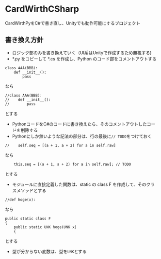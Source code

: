# CardWirthCSharp
CardWirthPyをC#で書き直し、Unityでも動作可能にするプロジェクト

## 書き換え方針
* ロジック部のみを書き換えていく（UI系はUnityで作成するため無視する)
* \*.py をコピーして \*.cs を作成し、Python のコード部をコメントアウトする

```
class AAA(BBB):
    def __init__():
        pass
```
なら
```
//class AAA(BBB):
//    def __init__():
//        pass
```

とする

* PythonコードをC#のコードに書き換えたら、そのコメントアウトしたコードを削除する
* Pythonにしか無いような記法の部分は、行の最後に```// TODO```をつけておく
```
//    self.seq = [(a + 1, a + 2) for a in self.raw]
```
なら
```
    this.seq = [(a + 1, a + 2) for a in self.raw]; // TODO
```

とする

* モジュールに直接定義した関数は、static の class F を作成して、そのクラスメソッドとする
```
//def hoge(x):
```
なら
```
public static class F
{
    public static UNK hoge(UNK x)
    {
```
とする

* 型が分からない変数は、型を```UNK```とする
